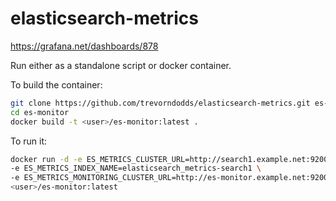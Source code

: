 # elasticsearch-metrics

https://grafana.net/dashboards/878

Run either as a standalone script or docker container.

To build the container:

```bash
git clone https://github.com/trevorndodds/elasticsearch-metrics.git es-monitor
cd es-monitor
docker build -t <user>/es-monitor:latest .
```

To run it:

```bash
docker run -d -e ES_METRICS_CLUSTER_URL=http://search1.example.net:9200 \
-e ES_METRICS_INDEX_NAME=elasticsearch_metrics-search1 \
-e ES_METRICS_MONITORING_CLUSTER_URL=http://es-monitor.example.net:9200 \
<user>/es-monitor:latest
```
